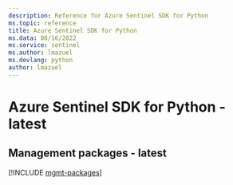 ```yaml
---
description: Reference for Azure Sentinel SDK for Python
ms.topic: reference
title: Azure Sentinel SDK for Python
ms.data: 08/16/2022
ms.service: sentinel
ms.author: lmazuel
ms.devlang: python
author: lmazuel
---
```

# Azure Sentinel SDK for Python - latest

## Management packages - latest
[!INCLUDE [mgmt-packages](sentinel-mgmt-index.md)]